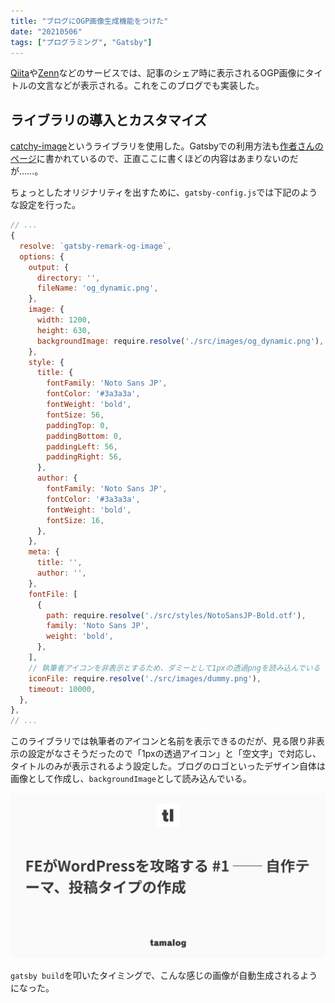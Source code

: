 ```yaml
---
title: "ブログにOGP画像生成機能をつけた"
date: "20210506"
tags: ["プログラミング", "Gatsby"]
---
```


[Qiita](https://qiita.com/)や[Zenn](https://zenn.dev/)などのサービスでは、記事のシェア時に表示されるOGP画像にタイトルの文言などが表示される。これをこのブログでも実装した。

## ライブラリの導入とカスタマイズ

[catchy-image](https://github.com/kentaro-m/catchy-image)というライブラリを使用した。Gatsbyでの利用方法も[作者さんのページ](https://blog.kentarom.com/create-gatsbyjs-plugin-to-dynamically-generate-og-images/)に書かれているので、正直ここに書くほどの内容はあまりないのだが……。

ちょっとしたオリジナリティを出すために、`gatsby-config.js`では下記のような設定を行った。

```javascript
// ...
{
  resolve: `gatsby-remark-og-image`,
  options: {
    output: {
      directory: '',
      fileName: 'og_dynamic.png',
    },
    image: {
      width: 1200,
      height: 630,
      backgroundImage: require.resolve('./src/images/og_dynamic.png'),
    },
    style: {
      title: {
        fontFamily: 'Noto Sans JP',
        fontColor: '#3a3a3a',
        fontWeight: 'bold',
        fontSize: 56,
        paddingTop: 0,
        paddingBottom: 0,
        paddingLeft: 56,
        paddingRight: 56,
      },
      author: {
        fontFamily: 'Noto Sans JP',
        fontColor: '#3a3a3a',
        fontWeight: 'bold',
        fontSize: 16,
      },
    },
    meta: {
      title: '',
      author: '',
    },
    fontFile: [
      {
        path: require.resolve('./src/styles/NotoSansJP-Bold.otf'),
        family: 'Noto Sans JP',
        weight: 'bold',
      },
    ],
    // 執筆者アイコンを非表示とするため、ダミーとして1pxの透過pngを読み込んでいる
    iconFile: require.resolve('./src/images/dummy.png'),
    timeout: 10000,
  },
},
// ...
```

このライブラリでは執筆者のアイコンと名前を表示できるのだが、見る限り非表示の設定がなさそうだったので「1pxの透過アイコン」と「空文字」で対応し、タイトルのみが表示されるよう設定した。ブログのロゴといったデザイン自体は画像として作成し、`backgroundImage`として読み込んでいる。

![サンプル](./01.png)

`gatsby build`を叩いたタイミングで、こんな感じの画像が自動生成されるようになった。
